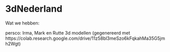 # 3dNederland

Wat we hebben:
<p>
persco: Irma, Mark en Rutte 3d modellen (gegenereerd met https://colab.research.google.com/drive/11z58bl3meSzo6kFqkahMa35G5jmh2Wgt)
</p>
